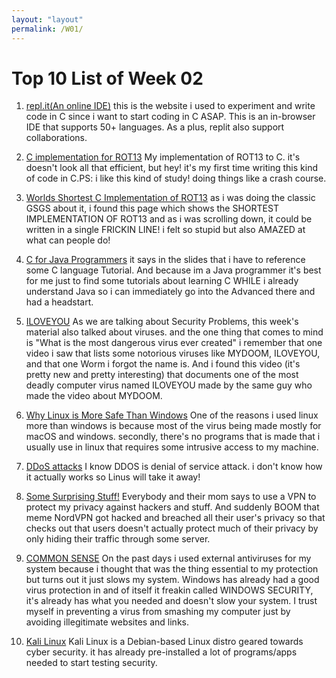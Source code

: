 ```yaml
---
layout: "layout"
permalink: /W01/
---
```


# Top 10 List of Week 02

1. [repl.it(An online IDE)](repl.it)
this is the website i used to experiment and write code in C since i want to start coding in C ASAP. This is an in-browser IDE that supports 50+ languages. As a plus, replit also support collaborations.

2. [C implementation for ROT13](https://repl.it/@ahmadhaydar/TrainingGrounds#main.c)
My implementation of ROT13 to C. it's doesn't look all that efficient, but hey! it's my first time writing this kind of code in C.PS: i like this kind of study! doing things like a crash course.

3. [Worlds Shortest C Implementation of ROT13](https://hea-www.harvard.edu/~fine/Tech/rot13.html)
as i was doing the classic GSGS about it, i found this page which shows the SHORTEST IMPLEMENTATION OF ROT13 and as i was scrolling down, it could be written in a single FRICKIN LINE! i felt so stupid but also AMAZED at what can people do!

4. [C for Java Programmers](https://www.cs.rochester.edu/u/ferguson/csc/c/c-for-java-programmers.pdf)
it says in the slides that i have to reference some C language Tutorial. And because im a Java programmer it's best for me just to find some tutorials about learning C WHILE i already understand Java so i can immediately go into the Advanced there and had a headstart.

5. [ILOVEYOU](https://www.youtube.com/watch?v=soZyb6lMx4c)
As we are talking about Security Problems, this week's material also talked about viruses. and the one thing that comes to mind is "What is the most dangerous virus ever created" i remember that one video i saw that lists some notorious viruses like MYDOOM, ILOVEYOU, and that one Worm i forgot the name is. And i found this video (it's pretty new and pretty interesting) that documents one of the most deadly computer virus named ILOVEYOU made by the same guy who made the video about MYDOOM.

6. [Why Linux is More Safe Than Windows](https://www.youtube.com/watch?v=KJnrsGqyw3U)
One of the reasons i used linux more than windows is because most of the virus being made mostly for macOS and windows. secondly, there's no programs that is made that i usually use in linux that requires some intrusive access to my machine.

7. [DDoS attacks](https://www.youtube.com/watch?v=0I4O4hoKzb8)
I know DDOS is denial of service attack. i don't know how it actually works so Linus will take it away!

8. [Some Surprising Stuff!](https://www.youtube.com/watch?v=FMScV1Mkaok)
Everybody and their mom says to use a VPN to protect my privacy against hackers and stuff. And suddenly BOOM that meme NordVPN got hacked and breached all their user's privacy so that checks out that users doesn't actually protect much of their privacy by only hiding their traffic through some server.

9. [COMMON SENSE](https://www.youtube.com/watch?v=pzeKPiwEfXk)
On the past days i used external antiviruses for my system because i thought that was the thing essential to my protection but turns out it just slows my system. Windows has already had a good virus protection in and of itself it freakin called WINDOWS SECURITY, it's already has what you needed and doesn't slow your system. I trust myself in preventing a virus from smashing my computer just by avoiding illegitimate websites and links.

10. [Kali Linux](https://www.kali.org/)
Kali Linux is a Debian-based Linux distro geared towards cyber security. it has already pre-installed a lot of programs/apps needed to start testing security.

